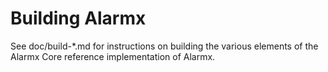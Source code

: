 Building Alarmx
=============

See doc/build-*.md for instructions on building the various
elements of the Alarmx Core reference implementation of Alarmx.

